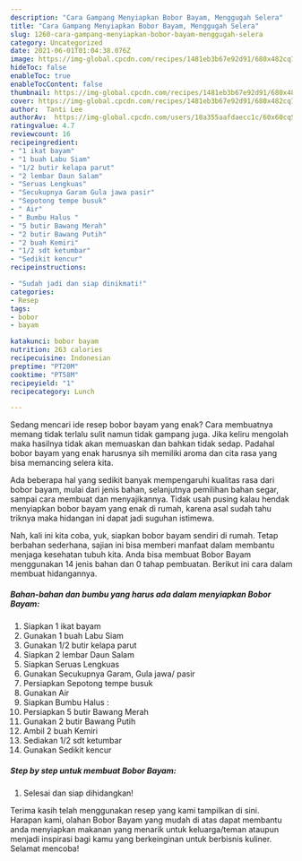 ```yaml
---
description: "Cara Gampang Menyiapkan Bobor Bayam, Menggugah Selera"
title: "Cara Gampang Menyiapkan Bobor Bayam, Menggugah Selera"
slug: 1260-cara-gampang-menyiapkan-bobor-bayam-menggugah-selera
category: Uncategorized
date: 2021-06-01T01:04:38.076Z
image: https://img-global.cpcdn.com/recipes/1481eb3b67e92d91/680x482cq70/bobor-bayam-foto-resep-utama.jpg
hideToc: false
enableToc: true
enableTocContent: false
thumbnail: https://img-global.cpcdn.com/recipes/1481eb3b67e92d91/680x482cq70/bobor-bayam-foto-resep-utama.jpg
cover: https://img-global.cpcdn.com/recipes/1481eb3b67e92d91/680x482cq70/bobor-bayam-foto-resep-utama.jpg
author:  Tanti Lee
authorAv:  https://img-global.cpcdn.com/users/18a355aafdaecc1c/60x60cq50/avatar.jpg
ratingvalue: 4.7
reviewcount: 16
recipeingredient:
- "1 ikat bayam"
- "1 buah Labu Siam"
- "1/2 butir kelapa parut"
- "2 lembar Daun Salam"
- "Seruas Lengkuas"
- "Secukupnya Garam Gula jawa pasir"
- "Sepotong tempe busuk"
- " Air"
- " Bumbu Halus "
- "5 butir Bawang Merah"
- "2 butir Bawang Putih"
- "2 buah Kemiri"
- "1/2 sdt ketumbar"
- "Sedikit kencur"
recipeinstructions:

- "Sudah jadi dan siap dinikmati!"
categories:
- Resep
tags:
- bobor
- bayam

katakunci: bobor bayam 
nutrition: 263 calories
recipecuisine: Indonesian
preptime: "PT20M"
cooktime: "PT58M"
recipeyield: "1"
recipecategory: Lunch

---
```



Sedang mencari ide resep bobor bayam yang enak? Cara membuatnya memang tidak terlalu sulit namun tidak gampang juga. Jika keliru mengolah maka hasilnya tidak akan memuaskan dan bahkan tidak sedap. Padahal bobor bayam yang enak harusnya sih memiliki aroma dan cita rasa yang bisa memancing selera kita.


Ada beberapa hal yang sedikit banyak mempengaruhi kualitas rasa dari bobor bayam, mulai dari jenis bahan, selanjutnya pemilihan bahan segar, sampai cara membuat dan menyajikannya. Tidak usah pusing kalau hendak menyiapkan bobor bayam yang enak di rumah, karena asal sudah tahu triknya maka hidangan ini dapat jadi suguhan istimewa.




Nah, kali ini kita coba, yuk, siapkan bobor bayam sendiri di rumah. Tetap berbahan sederhana, sajian ini bisa memberi manfaat dalam membantu menjaga kesehatan tubuh kita. Anda bisa membuat Bobor Bayam menggunakan 14 jenis bahan dan 0 tahap pembuatan. Berikut ini cara dalam membuat hidangannya.

<!--inarticleads1-->

##### Bahan-bahan dan bumbu yang harus ada dalam menyiapkan Bobor Bayam:

1. Siapkan 1 ikat bayam
1. Gunakan 1 buah Labu Siam
1. Gunakan 1/2 butir kelapa parut
1. Siapkan 2 lembar Daun Salam
1. Siapkan Seruas Lengkuas
1. Gunakan Secukupnya Garam, Gula jawa/ pasir
1. Persiapkan Sepotong tempe busuk
1. Gunakan  Air
1. Siapkan  Bumbu Halus :
1. Persiapkan 5 butir Bawang Merah
1. Gunakan 2 butir Bawang Putih
1. Ambil 2 buah Kemiri
1. Sediakan 1/2 sdt ketumbar
1. Gunakan Sedikit kencur




<!--inarticleads2-->

##### Step by step untuk membuat Bobor Bayam:


1. Selesai dan siap dihidangkan!



Terima kasih telah menggunakan resep yang kami tampilkan di sini. Harapan kami, olahan Bobor Bayam yang mudah di atas dapat membantu anda menyiapkan makanan yang menarik untuk keluarga/teman ataupun menjadi inspirasi bagi kamu yang berkeinginan untuk berbisnis kuliner. Selamat mencoba!
